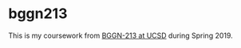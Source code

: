 # bggn213

This is my coursework from [BGGN-213 at UCSD](https://bioboot.github.io/bggn213_S19/) during Spring 2019.

